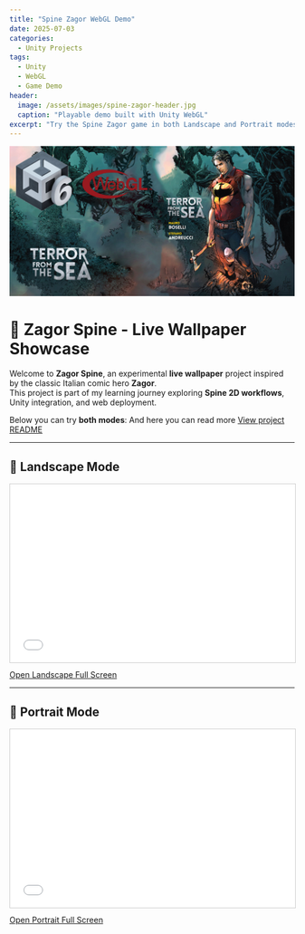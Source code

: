 ```yaml
---
title: "Spine Zagor WebGL Demo"
date: 2025-07-03
categories:
  - Unity Projects
tags:
  - Unity
  - WebGL
  - Game Demo
header:
  image: /assets/images/spine-zagor-header.jpg
  caption: "Playable demo built with Unity WebGL"
excerpt: "Try the Spine Zagor game in both Landscape and Portrait modes directly in your browser."
---
```


![Gameplay Screenshot](/assets/images/spine-zagor-screenshot.jpg)

# 🦅 Zagor Spine - Live Wallpaper Showcase

Welcome to **Zagor Spine**, an experimental **live wallpaper** project inspired by the classic Italian comic hero **Zagor**.  
This project is part of my learning journey exploring **Spine 2D workflows**, Unity integration, and web deployment.

Below you can try **both modes**:
And here you can read more [View project README](https://martin-mikulic.github.io/Spine_Zagor/)


---

## 🌄 Landscape Mode

<div class="iframe-container">
  <iframe src="/Spine_Zagor/landscape/index.html" frameborder="0" allowfullscreen></iframe>
</div>

<p>
  <a href="/Spine_Zagor/landscape/index.html" target="_blank" rel="noopener">Open Landscape Full Screen</a>
</p>

---

## 📱 Portrait Mode

<div class="iframe-container">
  <iframe src="/Spine_Zagor/portrait/index.html" frameborder="0" allowfullscreen></iframe>
</div>

<p>
  <a href="/Spine_Zagor/portrait/index.html" target="_blank" rel="noopener">Open Portrait Full Screen</a>
</p>

<style>
.iframe-container {
  position: relative;
  width: 100%;
  padding-bottom: 62.5%; /* adjust aspect ratio if needed */
  height: 0;
  margin-bottom: 1em;
}
.iframe-container iframe {
  position: absolute;
  top: 0;
  left: 0;
  width: 100%;
  height: 100%;
  border: 1px solid #ccc;
}
</style>
